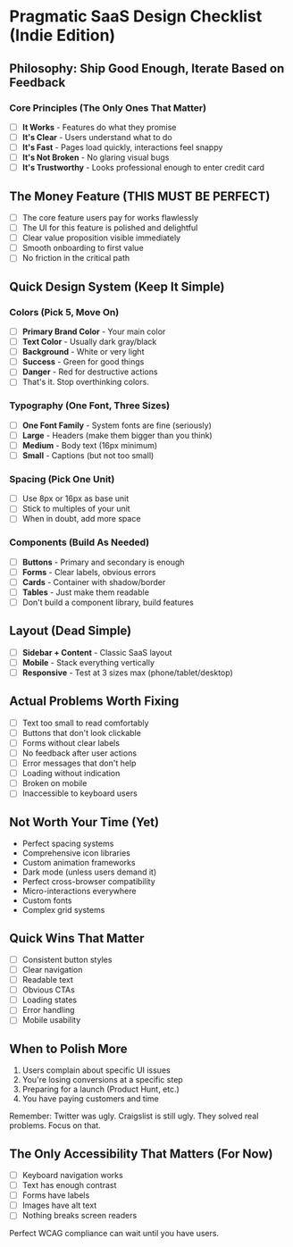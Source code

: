 # Pragmatic SaaS Design Checklist (Indie Edition)

## Philosophy: Ship Good Enough, Iterate Based on Feedback

### Core Principles (The Only Ones That Matter)
- [ ] **It Works** - Features do what they promise
- [ ] **It's Clear** - Users understand what to do
- [ ] **It's Fast** - Pages load quickly, interactions feel snappy
- [ ] **It's Not Broken** - No glaring visual bugs
- [ ] **It's Trustworthy** - Looks professional enough to enter credit card

## The Money Feature (THIS MUST BE PERFECT)
- [ ] The core feature users pay for works flawlessly
- [ ] The UI for this feature is polished and delightful
- [ ] Clear value proposition visible immediately
- [ ] Smooth onboarding to first value
- [ ] No friction in the critical path

## Quick Design System (Keep It Simple)

### Colors (Pick 5, Move On)
- [ ] **Primary Brand Color** - Your main color
- [ ] **Text Color** - Usually dark gray/black
- [ ] **Background** - White or very light
- [ ] **Success** - Green for good things
- [ ] **Danger** - Red for destructive actions
- [ ] That's it. Stop overthinking colors.

### Typography (One Font, Three Sizes)
- [ ] **One Font Family** - System fonts are fine (seriously)
- [ ] **Large** - Headers (make them bigger than you think)
- [ ] **Medium** - Body text (16px minimum)
- [ ] **Small** - Captions (but not too small)

### Spacing (Pick One Unit)
- [ ] Use 8px or 16px as base unit
- [ ] Stick to multiples of your unit
- [ ] When in doubt, add more space

### Components (Build As Needed)
- [ ] **Buttons** - Primary and secondary is enough
- [ ] **Forms** - Clear labels, obvious errors
- [ ] **Cards** - Container with shadow/border
- [ ] **Tables** - Just make them readable
- [ ] Don't build a component library, build features

## Layout (Dead Simple)
- [ ] **Sidebar + Content** - Classic SaaS layout
- [ ] **Mobile** - Stack everything vertically
- [ ] **Responsive** - Test at 3 sizes max (phone/tablet/desktop)

## Actual Problems Worth Fixing
- [ ] Text too small to read comfortably
- [ ] Buttons that don't look clickable
- [ ] Forms without clear labels
- [ ] No feedback after user actions
- [ ] Error messages that don't help
- [ ] Loading without indication
- [ ] Broken on mobile
- [ ] Inaccessible to keyboard users

## Not Worth Your Time (Yet)
- Perfect spacing systems
- Comprehensive icon libraries  
- Custom animation frameworks
- Dark mode (unless users demand it)
- Perfect cross-browser compatibility
- Micro-interactions everywhere
- Custom fonts
- Complex grid systems

## Quick Wins That Matter
- [ ] Consistent button styles
- [ ] Clear navigation
- [ ] Readable text
- [ ] Obvious CTAs
- [ ] Loading states
- [ ] Error handling
- [ ] Mobile usability

## When to Polish More
1. Users complain about specific UI issues
2. You're losing conversions at a specific step
3. Preparing for a launch (Product Hunt, etc.)
4. You have paying customers and time

Remember: Twitter was ugly. Craigslist is still ugly. 
They solved real problems. Focus on that.

## The Only Accessibility That Matters (For Now)
- [ ] Keyboard navigation works
- [ ] Text has enough contrast
- [ ] Forms have labels
- [ ] Images have alt text
- [ ] Nothing breaks screen readers

Perfect WCAG compliance can wait until you have users.